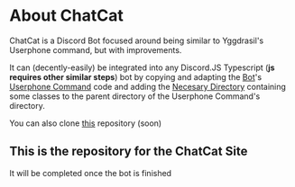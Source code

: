 # About ChatCat

ChatCat is a Discord Bot focused around being similar to Yggdrasil's Userphone command, but with improvements.

It can (decently-easily) be integrated into any Discord.JS Typescript (**js requires other similar steps**) bot by copying and adapting the [Bot](https://github.com/0J3/ChatCat-Bot/)'s [Userphone Command](https://github.com/0J3/ChatCat-Bot/blob/main/ts/commands/userphone.ts) code and adding the [Necesary Directory](https://github.com/0J3/ChatCat-Bot/blob/main/ts/cc-classes) containing some classes to the parent directory of the Userphone Command's directory.

You can also clone [this](https://nora.lgbt/soon#Repository) repository (soon)

## This is the repository for the ChatCat Site

It will be completed once the bot is finished
